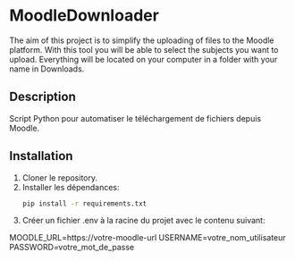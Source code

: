 # MoodleDownloader
The aim of this project is to simplify the uploading of files to the Moodle platform. With this tool you will be able to select the subjects you want to upload. Everything will be located on your computer in a folder with your name in Downloads.

## Description
Script Python pour automatiser le téléchargement de fichiers depuis Moodle.

## Installation
1. Cloner le repository.
2. Installer les dépendances:
   ```sh
   pip install -r requirements.txt

3. Créer un fichier .env à la racine du projet avec le contenu suivant:

MOODLE_URL=https://votre-moodle-url
USERNAME=votre_nom_utilisateur
PASSWORD=votre_mot_de_passe